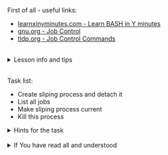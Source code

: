 First of all - useful links:

- [learnxinyminutes.com - Learn BASH in Y minutes](https://learnxinyminutes.com/docs/bash/)
- [gnu.org - Job Control](https://www.gnu.org/software/bash/manual/html_node/Job-Control.html)
- [tldp.org - Job Control Commands](https://tldp.org/LDP/abs/html/x9644.html)
<br>
<details><summary>Lesson info and tips</summary>
<pre>
Job Control Builtins:
  bg [jobspec …]
      Resume each suspended job jobspec in the background.
  fg [jobspec]
      Resume the job jobspec in the foreground and make it the current job. 
  jobs
      Lists the active jobs.
  kill [-s sigspec] [-n signum] [-sigspec] jobspec or pid
      Send a signal specified by sigspec or signum to the process named by job 
  wait [-fn] [-p varname] [jobspec or pid …]
      Wait until the child process specified by each process ID pid or job specification jobspec exits and return the exit status of the last command waited for. 
  disown [-ar] [-h] [jobspec … | pid … ]
      Remove each jobspec from the table of active jobs. 
  suspend [-f]
</pre>
</details>
<br>

Task list:
- Create sliping process and detach it
- List all jobs
- Make sliping process current
- Kill this process

<details><summary>Hints for the task</summary>
<pre>
<strong>Task 1:</strong>
  $ sleep 10000 &
<br>
<strong>Task 2:</strong>
  $ jobs
  $ fg 1
  Ctrl+C
  $ sleep 10000 &
  $ jobs -l
  $ kill 10708
</pre>
</details>
<br>
<details><summary>If You have read all and understood</summary>
<pre>
`touch IReadAllAndUndnderstood`{{exec}}
</pre>
